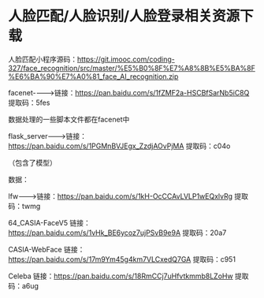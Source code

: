 # 人脸匹配/人脸识别/人脸登录相关资源下载


人脸匹配小程序源码：https://git.imooc.com/coding-327/face_recognition/src/master/%E5%B0%8F%E7%A8%8B%E5%BA%8F%E6%BA%90%E7%A0%81_face_AI_recognition.zip


facenet---->链接：https://pan.baidu.com/s/1fZMF2a-HSCBfSarNb5iC8Q 
提取码：5fes 

数据处理的一些脚本文件都在facenet中


flask_server--->链接：https://pan.baidu.com/s/1PGMnBVJEgx_ZzdjAOvPjMA 
提取码：c04o 

（包含了模型）

数据：

lfw--->链接：https://pan.baidu.com/s/1kH-OcCCAvLVLP1wEQxlvRg 
提取码：twmg 

64_CASIA-FaceV5
链接：https://pan.baidu.com/s/1vHk_BE6ycoz7ujPSvB9e9A 
提取码：20a7 
 
CASIA-WebFace
链接：https://pan.baidu.com/s/17m9Ym45g4km7VLCxedQ7GA 
提取码：c951 

Celeba
链接：https://pan.baidu.com/s/18RmCCj7uHfvtkmmb8LZoHw 
提取码：a6ug 
 
